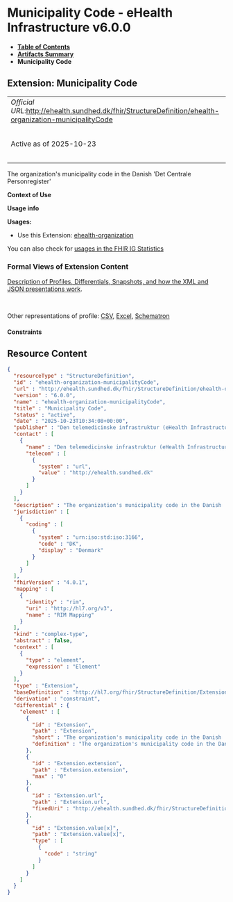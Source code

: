 # Municipality Code - eHealth Infrastructure v6.0.0

* [**Table of Contents**](toc.md)
* [**Artifacts Summary**](artifacts.md)
* **Municipality Code**

## Extension: Municipality Code 

| | |
| :--- | :--- |
| *Official URL*:http://ehealth.sundhed.dk/fhir/StructureDefinition/ehealth-organization-municipalityCode | *Version*:6.0.0 |
| Active as of 2025-10-23 | *Computable Name*:ehealth-organization-municipalityCode |

The organization's municipality code in the Danish 'Det Centrale Personregister'

**Context of Use**

**Usage info**

**Usages:**

* Use this Extension: [ehealth-organization](StructureDefinition-ehealth-organization.md)

You can also check for [usages in the FHIR IG Statistics](https://packages2.fhir.org/xig/dk.ehealth.sundhed.fhir.ig.core|current/StructureDefinition/ehealth-organization-municipalityCode)

### Formal Views of Extension Content

 [Description of Profiles, Differentials, Snapshots, and how the XML and JSON presentations work](http://build.fhir.org/ig/FHIR/ig-guidance/readingIgs.html#structure-definitions). 

 

Other representations of profile: [CSV](StructureDefinition-ehealth-organization-municipalityCode.csv), [Excel](StructureDefinition-ehealth-organization-municipalityCode.xlsx), [Schematron](StructureDefinition-ehealth-organization-municipalityCode.sch) 

#### Constraints



## Resource Content

```json
{
  "resourceType" : "StructureDefinition",
  "id" : "ehealth-organization-municipalityCode",
  "url" : "http://ehealth.sundhed.dk/fhir/StructureDefinition/ehealth-organization-municipalityCode",
  "version" : "6.0.0",
  "name" : "ehealth-organization-municipalityCode",
  "title" : "Municipality Code",
  "status" : "active",
  "date" : "2025-10-23T10:34:08+00:00",
  "publisher" : "Den telemedicinske infrastruktur (eHealth Infrastructure)",
  "contact" : [
    {
      "name" : "Den telemedicinske infrastruktur (eHealth Infrastructure)",
      "telecom" : [
        {
          "system" : "url",
          "value" : "http://ehealth.sundhed.dk"
        }
      ]
    }
  ],
  "description" : "The organization's municipality code in the Danish 'Det Centrale Personregister'",
  "jurisdiction" : [
    {
      "coding" : [
        {
          "system" : "urn:iso:std:iso:3166",
          "code" : "DK",
          "display" : "Denmark"
        }
      ]
    }
  ],
  "fhirVersion" : "4.0.1",
  "mapping" : [
    {
      "identity" : "rim",
      "uri" : "http://hl7.org/v3",
      "name" : "RIM Mapping"
    }
  ],
  "kind" : "complex-type",
  "abstract" : false,
  "context" : [
    {
      "type" : "element",
      "expression" : "Element"
    }
  ],
  "type" : "Extension",
  "baseDefinition" : "http://hl7.org/fhir/StructureDefinition/Extension",
  "derivation" : "constraint",
  "differential" : {
    "element" : [
      {
        "id" : "Extension",
        "path" : "Extension",
        "short" : "The organization's municipality code in the Danish 'Det Centrale Personregister'",
        "definition" : "The organization's municipality code in the Danish 'Det Centrale Personregister'"
      },
      {
        "id" : "Extension.extension",
        "path" : "Extension.extension",
        "max" : "0"
      },
      {
        "id" : "Extension.url",
        "path" : "Extension.url",
        "fixedUri" : "http://ehealth.sundhed.dk/fhir/StructureDefinition/ehealth-organization-municipalityCode"
      },
      {
        "id" : "Extension.value[x]",
        "path" : "Extension.value[x]",
        "type" : [
          {
            "code" : "string"
          }
        ]
      }
    ]
  }
}

```
